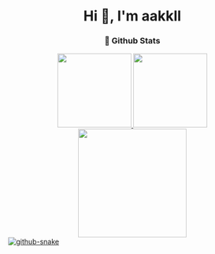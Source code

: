 
<h1 align="center">Hi 👋, I'm aakkll</h1>
<h3 align="center">🌈 Github Stats</h3>  

<div align="center">
  <a href="https://github.com/aakkll">
  <img height="150em" src="https://github-readme-stats.vercel.app/api?username=aakkll&show_icons=true&theme=default_repocard"/>
  <img height="150em" src="http://github-readme-streak-stats.herokuapp.com?user=aakkll&theme=default_repocard"/>  
  <img height="220em" src="https://github-profile-summary-cards.vercel.app/api/cards/profile-details?username=aakkll&theme=vue"/>
</div>
  
  <!-- Snake Code Contribution Map -->
  <picture>
    <source media="(prefers-color-scheme: dark)" srcset="https://cdn.jsdelivr.net/gh/aakkll/aakkll/profile-snake-contrib/github-contribution-grid-snake-dark.svg" />
    <source media="(prefers-color-scheme: light)" srcset="https://cdn.jsdelivr.net/gh/aakkll/aakkll/profile-snake-contrib/github-contribution-grid-snake.svg" />
    <img alt="github-snake" src="https://cdn.jsdelivr.net/gh/aakkll/aakkll/profile-snake-contrib/github-contribution-grid-snake-dark.svg" />
  </picture>

</div>
 
    
